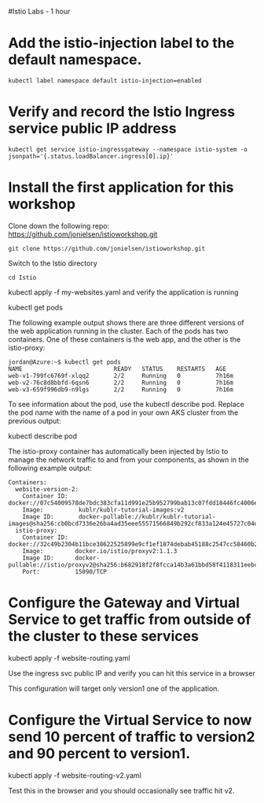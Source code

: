#Istio Labs - 1 hour


# Add the istio-injection label to the default namespace.

```
kubectl label namespace default istio-injection=enabled
```

# Verify and record the Istio Ingress service public IP address

```
kubectl get service istio-ingressgateway --namespace istio-system -o jsonpath='{.status.loadBalancer.ingress[0].ip}'
```

# Install the first application for this workshop

Clone down the following repo: https://github.com/jonielsen/istioworkshop.git

```
git clone https://github.com/jonielsen/istioworkshop.git
```

Switch to the Istio directory

```
cd Istio
```

kubectl apply -f my-websites.yaml and verify the application is running

kubectl get pods 

The following example output shows there are three different versions of the web application running in the cluster. Each of the pods has two containers. One of these containers is the web app, and the other is the istio-proxy:

```
jordan@Azure:~$ kubectl get pods
NAME                          READY   STATUS    RESTARTS   AGE
web-v1-799fc6769f-xlqq2       2/2     Running   0          7h16m
web-v2-76c8d8bbfd-6qsn6       2/2     Running   0          7h16m
web-v3-659f996db9-n9lgs       2/2     Running   0          7h16m
```

To see information about the pod, use the kubectl describe pod. Replace the pod name with the name of a pod in your own AKS cluster from the previous output:

kubectl describe pod <your pod name>

The istio-proxy container has automatically been injected by Istio to manage the network traffic to and from your components, as shown in the following example output:

```
Containers:
  website-version-2:
    Container ID:   docker://07c54009578de7bdc383cfa11d991e25b952799bab13c07fdd18446fc4006e44
    Image:          kublr/kublr-tutorial-images:v2
    Image ID:       docker-pullable://kublr/kublr-tutorial-images@sha256:cb0bcd7336e26ba4ad35eee55571566849b292cf833a124e45727c04e8c1625d
  istio-proxy:
    Container ID:  docker://32c49b2304b11bce38622525899e9cf1ef1874debab45188c2547cc58460b281
    Image:         docker.io/istio/proxyv2:1.1.3
    Image ID:      docker-pullable://istio/proxyv2@sha256:b682918f2f8fcca14b3a61bbd58f4118311eebc20799f24b72ceddc5cd749306
    Port:          15090/TCP
```

# Configure the Gateway and Virtual Service to get traffic from outside of the cluster to these services

kubectl apply -f website-routing.yaml

Use the ingress svc public IP and verify you can hit this service in a browser

This configuration will target only version1 one of the application.


# Configure the Virtual Service to now send 10 percent of traffic to version2 and 90 percent to version1.

kubectl apply -f website-routing-v2.yaml

Test this in the browser and you should occasionally see traffic hit v2.

